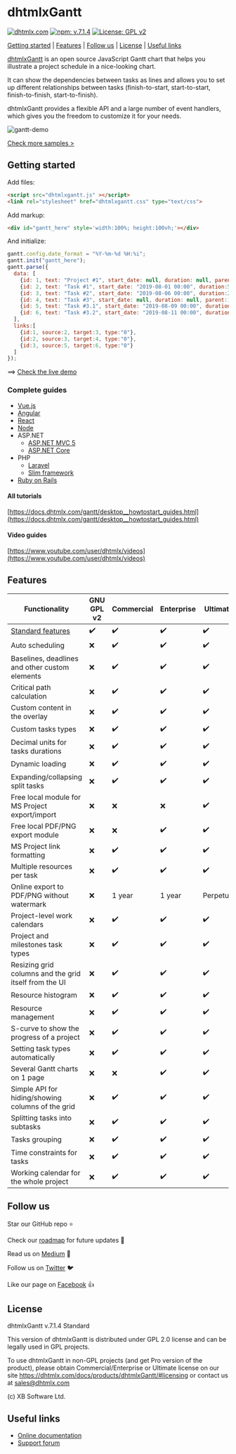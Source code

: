 # dhtmlxGantt #

[![dhtmlx.com](https://img.shields.io/badge/made%20by-DHTMLX-blue)](https://dhtmlx.com/)
[![npm: v.7.1.4](https://img.shields.io/badge/npm-v.7.1.4-blue.svg)](https://www.npmjs.com/package/dhtmlx-gantt)
[![License: GPL v2](https://img.shields.io/badge/license-GPL%20v2-blue.svg)](https://www.gnu.org/licenses/old-licenses/gpl-2.0.html)

[Getting started](#getting-started) | [Features](#features) | [Follow us](#followus) | [License](#license) | [Useful links](#links)

[dhtmlxGantt](https://dhtmlx.com/docs/products/dhtmlxGantt) is an open source JavaScript Gantt chart that helps you illustrate a project schedule in a nice-looking chart.

It can show the dependencies between tasks as lines and allows you to set up different relationships between tasks (finish-to-start, start-to-start, finish-to-finish, start-to-finish).

dhtmlxGantt provides a flexible API and a large number of event handlers, which gives you the freedom to customize it for your needs.

![gantt-demo](https://dhtmlx.com/blog/wp-content/uploads/2019/11/MS-Project.gif)

[Check more samples >](https://docs.dhtmlx.com/gantt/samples/)

<a name="getting-started"></a>
## Getting started ##

Add files:

~~~html
<script src="dhtmlxgantt.js" ></script>
<link rel="stylesheet" href="dhtmlxgantt.css" type="text/css">
~~~

Add markup:

~~~html
<div id="gantt_here" style='width:100%; height:100vh;'></div>
~~~

And initialize:

~~~js
gantt.config.date_format = "%Y-%m-%d %H:%i";
gantt.init("gantt_here");
gantt.parse({
  data: [
    {id: 1, text: "Project #1", start_date: null, duration: null, parent:0, progress: 0, open: true},
    {id: 2, text: "Task #1", start_date: "2019-08-01 00:00", duration:5, parent:1, progress: 1},
    {id: 3, text: "Task #2", start_date: "2019-08-06 00:00", duration:2, parent:1, progress: 0.5},
    {id: 4, text: "Task #3", start_date: null, duration: null, parent:1, progress: 0.8, open: true},
    {id: 5, text: "Task #3.1", start_date: "2019-08-09 00:00", duration:2, parent:4, progress: 0.2},
    {id: 6, text: "Task #3.2", start_date: "2019-08-11 00:00", duration:1, parent:4, progress: 0}
  ],
  links:[
    {id:1, source:2, target:3, type:"0"},
    {id:2, source:3, target:4, type:"0"},
    {id:3, source:5, target:6, type:"0"}
  ]
});
~~~

==> [Check the live demo](https://snippet.dhtmlx.com/a69d7378a)

### Complete guides ###

- [Vue.js](https://dhtmlx.com/blog/use-dhtmlxgantt-vue-js-framework-demo/)
- [Angular](https://dhtmlx.com/blog/dhtmlx-gantt-chart-usage-angularjs-2-framework/)
- [React](https://dhtmlx.com/blog/create-react-gantt-chart-component-dhtmlxgantt/)
- [Node](https://docs.dhtmlx.com/gantt/desktop__howtostart_nodejs.html)
- ASP.NET
  - [ASP.NET MVC 5](https://docs.dhtmlx.com/gantt/desktop__howtostart_dotnet.html)
  - [ASP.NET Core](https://docs.dhtmlx.com/gantt/desktop__howtostart_dotnet_core.html)
- PHP
  - [Laravel](https://docs.dhtmlx.com/gantt/desktop__howtostart_php_laravel.html)
  - [Slim framework](https://docs.dhtmlx.com/gantt/desktop__howtostart_php_laravel.html)
- [Ruby on Rails](https://docs.dhtmlx.com/gantt/desktop__howtostart_ruby.html)

#### All tutorials ####

[https://docs.dhtmlx.com/gantt/desktop__howtostart_guides.html](https://docs.dhtmlx.com/gantt/desktop__howtostart_guides.html)

#### Video guides ####

[https://www.youtube.com/user/dhtmlx/videos](https://www.youtube.com/user/dhtmlx/videos)

<a name="features"></a>
## Features ##

| Functionality | GNU GPL v2 | Commercial	| Enterprise	| Ultimate |
|---	|---	|---	|---	|---	|
| [Standard features](https://docs.dhtmlx.com/gantt/desktop__editions_comparison.html)  	|  :heavy_check_mark:	|  :heavy_check_mark: 	|  :heavy_check_mark: 	|  :heavy_check_mark: 	|
| Auto scheduling  	|  :x:	|  :heavy_check_mark: 	|  :heavy_check_mark: 	|  :heavy_check_mark: 	|
| Baselines, deadlines and other custom elements  	|  :x:	|  :heavy_check_mark: 	|  :heavy_check_mark: 	|  :heavy_check_mark: 	|
| Critical path calculation 	|  :x:	|  :heavy_check_mark: 	|  :heavy_check_mark: 	|  :heavy_check_mark: 	|
| Custom content in the overlay  	|  :x:	|  :heavy_check_mark: 	|  :heavy_check_mark: 	|  :heavy_check_mark: 	|
| Custom tasks types 	|  :x:	|  :heavy_check_mark: 	|  :heavy_check_mark: 	|  :heavy_check_mark: 	|
| Decimal units for tasks durations  	|  :x:	|  :heavy_check_mark: 	|  :heavy_check_mark: 	|  :heavy_check_mark: 	|
| Dynamic loading  |  :x:	|  :heavy_check_mark: 	|  :heavy_check_mark: 	|  :heavy_check_mark: 	|
| Expanding/collapsing split tasks  	|  :x:	|  :heavy_check_mark: 	|  :heavy_check_mark: 	|  :heavy_check_mark: 	|
| Free local module for MS Project export/import 	|  :x: 	|   :x:	|  :x: 	|   :heavy_check_mark:	|
| Free local PDF/PNG export module 	|  :x: 	|  :x: 	|  :heavy_check_mark: 	|  :heavy_check_mark: 	|
| MS Project link formatting  	|  :x:	|  :heavy_check_mark: 	|  :heavy_check_mark: 	|  :heavy_check_mark: 	|
| Multiple resources per task  	|  :x:	|  :heavy_check_mark: 	|  :heavy_check_mark: 	|  :heavy_check_mark: 	|
| Online export to PDF/PNG without watermark 	|  :x:	|  1 year 	|  1 year 	|   Perpetual	|
| Project-level work calendars  	|  :x:	|  :heavy_check_mark: 	|  :heavy_check_mark: 	|  :heavy_check_mark: 	|
| Project and milestones task types  	|  :x:	|  :heavy_check_mark: 	|  :heavy_check_mark: 	|  :heavy_check_mark: 	|
| Resizing grid columns and the grid itself from the UI	|  :x: |  :heavy_check_mark: |  :heavy_check_mark: 	|  :heavy_check_mark:	|
| Resource histogram 	|  :x:	|  :heavy_check_mark: 	|  :heavy_check_mark: 	|  :heavy_check_mark: 	|
| Resource management 	|  :x:	|  :heavy_check_mark: 	|  :heavy_check_mark: 	|  :heavy_check_mark: 	|
| S-curve to show the progress of a project  |  :x:	|  :heavy_check_mark: 	|  :heavy_check_mark: 	|  :heavy_check_mark: 	|
| Setting task types automatically |  :x:	|  :heavy_check_mark: 	|  :heavy_check_mark: 	|  :heavy_check_mark: 	|
| Several Gantt charts on 1 page | :x: | :x: |  :heavy_check_mark: | :heavy_check_mark: 	|
| Simple API for hiding/showing columns of the grid  |  :x:	|  :heavy_check_mark: 	|  :heavy_check_mark: 	|  :heavy_check_mark: 	|
| Splitting tasks into subtasks 	|  :x:	|  :heavy_check_mark: 	|  :heavy_check_mark: 	|  :heavy_check_mark: 	|
| Tasks grouping  	|  :x:	|  :heavy_check_mark: 	|  :heavy_check_mark: 	|  :heavy_check_mark: 	|
| Time constraints for tasks  |  :x:	|  :heavy_check_mark: 	|  :heavy_check_mark: 	|  :heavy_check_mark: 	|
| Working calendar for the whole project	|  :x:	|  :heavy_check_mark: 	|  :heavy_check_mark: 	|  :heavy_check_mark: 	|


<a name="followus"></a>
## Follow us ##

Star our GitHub repo :star:

Check our [roadmap](https://trello.com/b/fhOySHPj/gantt-roadmap) for future updates :wrench:

Read us on [Medium](https://medium.com/@dhtmlx) :newspaper:

Follow us on [Twitter](https://twitter.com/dhtmlx) :bird:

Like our page on [Facebook](https://www.facebook.com/dhtmlx/) :thumbsup:

<a name="license"></a>
## License ##

dhtmlxGantt v.7.1.4 Standard

This version of dhtmlxGantt is distributed under GPL 2.0 license and can be legally used in GPL projects.

To use dhtmlxGantt in non-GPL projects (and get Pro version of the product), please obtain Commercial/Enterprise or Ultimate license on our site https://dhtmlx.com/docs/products/dhtmlxGantt/#licensing or contact us at sales@dhtmlx.com

(c) XB Software Ltd.


<a name="links"></a>
## Useful links

- [Online  documentation](https://docs.dhtmlx.com/gantt/)
- [Support forum](https://forum.dhtmlx.com/c/gantt)
